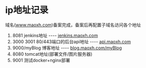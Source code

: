 # ip地址记录
域名(www.maoxh.com)备案完成，备案后再配置子域名访问各个地址
1. 8081 jenkins地址 ---- [jenkins.maoxh.com](http://jenkins.maoxh.com)
2. 3000 3001 80/443端口的后台api地址 ---- [api.maoxh.com](http://api.maoxh.com)
3. 9000/myBlog 博客地址 ---- [blog.maoxh.com/myBlog](http://blog.maoxh.com/myBlog)
4. 8080 tomcat地址(部署文件/图片服务器)
5. 9001 测试docker+nginx部署

